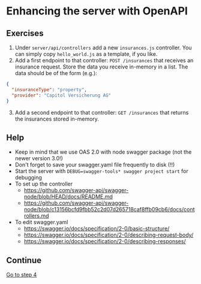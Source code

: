 # Enhancing the server with OpenAPI

## Exercises

1. Under `server/api/controllers` add a new `insurances.js` controller. You can simply copy  `hello_world.js` as a template, if you like.
2. Add a first endpoint to that controller: `POST /insurances` that receives an insurance request. Store the data you receive in-memory in a list. The data should be of the form (e.g.):

```json
{
  "insuranceType": "property",
  "provider": "Capitol Versicherung AG"
}
```

3. Add a second endpoint to that controller: `GET /insurances` that returns the insurances stored in-memory.

## Help
* Keep in mind that we use OAS 2.0 with node swagger package (not the newer version 3.0!)
* Don't forget to save your swagger.yaml file frequently to disk (!!)
* Start the server with `DEBUG=swagger-tools* swagger project start` for debugging
* To set up the controller
  * https://github.com/swagger-api/swagger-node/blob/HEAD/docs/README.md
  * https://github.com/swagger-api/swagger-node/blob/c13156bcfd9fbb52c2d07d265718caf8ffb09cb6/docs/controllers.md
* To edit swagger.yaml
  * https://swagger.io/docs/specification/2-0/basic-structure/
  * https://swagger.io/docs/specification/2-0/describing-request-body/
  * https://swagger.io/docs/specification/2-0/describing-responses/

## Continue

[Go to step 4](step-4.md)
